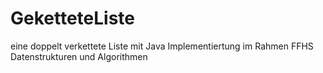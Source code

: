 # GeketteteListe
eine doppelt verkettete Liste mit Java
Implementiertung im Rahmen FFHS  Datenstrukturen und Algorithmen
